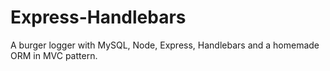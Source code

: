 # Express-Handlebars
A burger logger with MySQL, Node, Express, Handlebars and a homemade ORM in MVC pattern.
